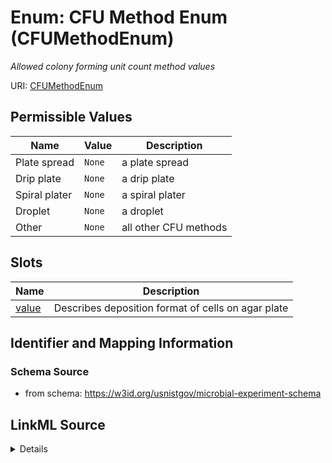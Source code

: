 # Enum: CFU Method Enum (CFUMethodEnum)




_Allowed colony forming unit count method values_





URI: [CFUMethodEnum](CFUMethodEnum.md)

## Permissible Values

| Name | Value | Description |
| --- | --- | --- |
| Plate spread | `None` | a plate spread |
| Drip plate | `None` | a drip plate |
| Spiral plater | `None` | a spiral plater |
| Droplet | `None` | a droplet |
| Other | `None` | all other CFU methods |




## Slots

| Name | Description |
| ---  | --- |
| [value](value.md) | Describes deposition format of cells on agar plate |






## Identifier and Mapping Information







### Schema Source


* from schema: https://w3id.org/usnistgov/microbial-experiment-schema






## LinkML Source

<details>
```yaml
name: CFUMethodEnum
description: Allowed colony forming unit count method values
title: CFU Method Enum
from_schema: https://w3id.org/usnistgov/microbial-experiment-schema
rank: 1000
permissible_values:
  Plate spread:
    text: Plate spread
    description: a plate spread
  Drip plate:
    text: Drip plate
    description: a drip plate
  Spiral plater:
    text: Spiral plater
    description: a spiral plater
  Droplet:
    text: Droplet
    description: a droplet
  Other:
    text: Other
    description: all other CFU methods

```
</details>
